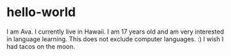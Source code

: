 # hello-world
I am Ava. I currently live in Hawaii. I am 17 years old and am very interested in language learning. This does not exclude computer languages. :) I wish I had tacos on the moon. 
